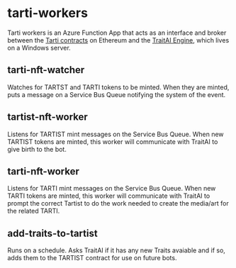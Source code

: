 # tarti-workers

Tarti workers is an Azure Function App that acts as an interface and broker between the [Tarti contracts](https://github.com/TartiNft/tarti) on Ethereum and the [TraitAI Engine](https://github.com/TartiNft/beatmaker), which lives on a Windows server.

## tarti-nft-watcher

Watches for TARTST and TARTI tokens to be minted. When they are minted, puts a message on a Service Bus Queue notifying the system of the event.

## tartist-nft-worker

Listens for TARTIST mint messages on the Service Bus Queue. When new TARTIST tokens are minted, this worker will communicate with TraitAI to give birth to the bot.

## tarti-nft-worker

Listens for TARTI mint messages on the Service Bus Queue. When new TARTI tokens are minted, this worker will communicate with TraitAI to prompt the correct Tartist to do the work needed to create the media/art for the related TARTI.

## add-traits-to-tartist

Runs on a schedule. Asks TraitAI if it has any new Traits avaiable and if so, adds them to the TARTIST contract for use on future bots. 

